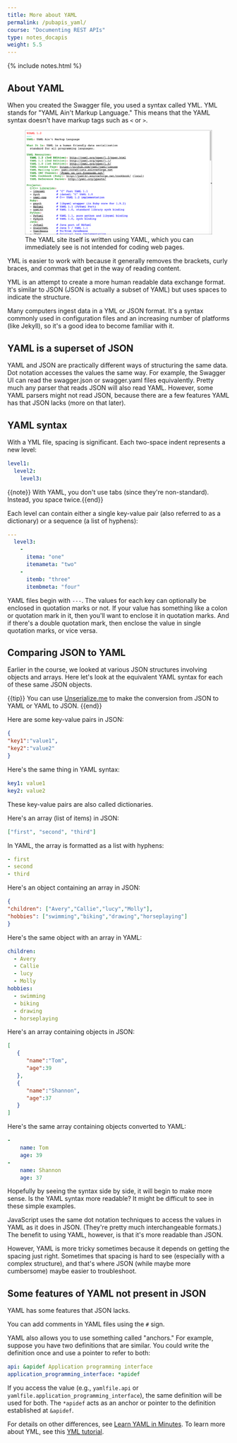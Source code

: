 ```yaml
---
title: More about YAML
permalink: /pubapis_yaml/
course: "Documenting REST APIs"
type: notes_docapis
weight: 5.5
---
```

{% include notes.html %}

## About YAML

When you created the Swagger file, you used a syntax called YML. YML stands for "YAML Ain't Markup Language." This means that the YAML syntax doesn't have markup tags such as `<` or `>`.

<figure><a href="http://yaml.org/"><img src="images_api/yamlscreenshot.png" alt="YAML" /></a><figcaption>The YAML site itself is written using YAML, which you can immediately see is not intended for coding web pages.</figcaption></figure>
 
YML is easier to work with because it generally removes the brackets, curly braces, and commas that get in the way of reading content. 

YML is an attempt to create a more human readable data exchange format. It's similar to JSON (JSON is actually a subset of YAML) but uses spaces to indicate the structure. 

Many computers ingest data in a YML or JSON format. It's a syntax commonly used in configuration files and an increasing number of platforms (like Jekyll), so it's a good idea to become familiar with it.

## YAML is a superset of JSON

YAML and JSON are practically different ways of structuring the same data. Dot notation accesses the values the same way. For example, the Swagger UI can read the swagger.json or swagger.yaml files equivalently. Pretty much any parser that reads JSON will also read YAML. However, some YAML parsers might not read JSON, because there are a few features YAML has that JSON lacks (more on that later).

## YAML syntax

With a YML file, spacing is significant. Each two-space indent represents a new level:

```yaml
level1:
  level2:
    level3:
```

{{note}} With YAML, you don't use tabs (since they're non-standard). Instead, you space twice.{{end}}

Each level can contain either a single key-value pair (also referred to as a dictionary) or a sequence (a list of hyphens):

```yaml
---
  level3: 
    - 
      itema: "one"
      itemameta: "two"
    - 
      itemb: "three"
      itembmeta: "four"
```

YAML files begin with `---`. The values for each key can optionally be enclosed in quotation marks or not. If your value has something like a colon or quotation mark in it, then you'll want to enclose it in quotation marks. And if there's a double quotation mark, then enclose the value in single quotation marks, or vice versa.

## Comparing JSON to YAML

Earlier in the course, we looked at various JSON structures involving objects and arrays. Here let's look at the equivalent YAML syntax for each of these same JSON objects. 

{{tip}} You can use <a href="http://www.unserialize.me/">Unserialize.me</a> to make the conversion from JSON to YAML or YAML to JSON. {{end}}

Here are some key-value pairs in JSON:

```json
{
"key1":"value1",
"key2":"value2"
}
```

Here's the same thing in YAML syntax:

```yaml
key1: value1
key2: value2
```

These key-value pairs are also called dictionaries.

Here's an array (list of items) in JSON:

```json
["first", "second", "third"]
```

In YAML, the array is formatted as a list with hyphens:

```yaml
- first
- second
- third
```

Here's an object containing an array in JSON:

```json
{
"children": ["Avery","Callie","lucy","Molly"],
"hobbies": ["swimming","biking","drawing","horseplaying"]
}
```

Here's the same object with an array in YAML:

```yaml
children:
  - Avery
  - Callie
  - lucy
  - Molly
hobbies:
  - swimming
  - biking
  - drawing
  - horseplaying
```

Here's an array containing objects in JSON:

```json
[  
   {  
      "name":"Tom",
      "age":39
   },
   {  
      "name":"Shannon",
      "age":37
   }
]
```

Here's the same array containing objects converted to YAML:

```yaml
-
    name: Tom
    age: 39
-
    name: Shannon
    age: 37
```
   
Hopefully by seeing the syntax side by side, it will begin to make more sense. Is the YAML syntax more readable? It might be difficult to see in these simple examples.

JavaScript uses the same dot notation techniques to access the values in YAML as it does in JSON. (They're pretty much interchangeable formats.) The benefit to using YAML, however, is that it's more readable than JSON. 

However, YAML is more tricky sometimes because it depends on getting the spacing just right. Sometimes that spacing is hard to see (especially with a complex structure), and that's where JSON (while maybe more cumbersome) maybe easier to troubleshoot.

## Some features of YAML not present in JSON

YAML has some features that JSON lacks. 

You can add comments in YAML files using the `#` sign. 

YAML also allows you to use something called "anchors." For example, suppose you have two definitions that are similar. You could write the definition once and use a pointer to refer to both:

```yaml
api: &apidef Application programming interface
application_programming_interface: *apidef
```

If you access the value (e.g., `yamlfile.api` or `yamlfile.application_programming_interface`), the same definition will be used for both. The `*apidef` acts as an anchor or pointer to the definition established at `&apidef`.

For details on other differences, see [Learn YAML in Minutes](http://learnxinyminutes.com/docs/yaml/).
To learn more about YML, see this [YML tutorial](http://rhnh.net/2011/01/31/yaml-tutorial). 

